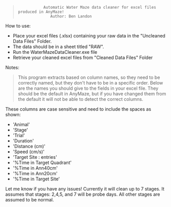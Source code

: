 
>                Automatic Water Maze data cleaner for excel files produced in AnyMaze!
>					Author: Ben Landon


How to use:
- Place your excel files (.xlsx) containing your raw data in the "Uncleaned Data Files" Folder.
- The data should be in a sheet titled "RAW".
- Run the WaterMazeDataCleaner.exe file
- Retrieve your cleaned excel files from "Cleaned Data Files" Folder


Notes:
>This program extracts based on column names, so they need to be 
>correctly named, but they don't have to be in a specific order. Below
>are the names you should give to the fields in your excel file. They
>should be the default in AnyMaze, but if you have changed them from 
>the default it will not be able to detect the correct columns.

These columns are case sensitive and need to include the spaces as shown:
- 'Animal'
- 'Stage'
- 'Trial'
- 'Duration'
- 'Distance (cm)'
- 'Speed (cm/s)'
- 'Target Site : entries'
- '%Time in Target Quadrant'
- '%Time in Ann40cm'
- '%Time in Ann20cm'
- '%Time in Target Site'

Let me know if you have any issues! Currently it will clean up to 7 stages.
It assumes that stages: 2,4,5, and 7 will be probe days. All other stages are assumed to be normal. 
